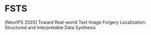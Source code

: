 # FSTS
[NeurIPS 2025] Toward Real-world Text Image Forgery Localization: Structured and Interpretable Data Synthesis
